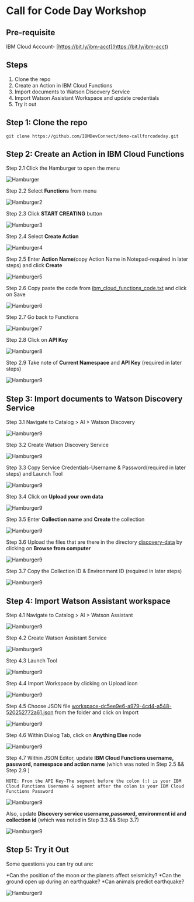 # Call for Code Day Workshop

## Pre-requisite

IBM Cloud Account- [https://bit.ly/ibm-acct](https://bit.ly/ibm-acct)

## Steps

1. Clone the repo
2. Create an Action in IBM Cloud Functions
3. Import documents to Watson Discovery Service
4. Import Watson Assistant Workspace and update credentials
5. Try it out

## Step 1: Clone the repo

`git clone https://github.com/IBMDevConnect/demo-callforcodeday.git`

## Step 2: Create an Action in IBM Cloud Functions

Step 2.1 Click the Hamburger to open the menu

  ![Hamburger](readme-images/1.png)
 
Step 2.2 Select **Functions** from menu

  ![Hamburger2](readme-images/2.png)

Step 2.3 Click **START CREATING** button

  ![Hamburger3](readme-images/3.png)
  
Step 2.4 Select **Create Action**

  ![Hamburger4](readme-images/4.png)

Step 2.5 Enter **Action Name**(copy Action Name in Notepad-required in later steps) and click **Create**

  ![Hamburger5](readme-images/5.png)

Step 2.6 Copy paste the code from [ibm_cloud_functions_code.txt](https://github.com/IBMDevConnect/demo-callforcodeday/blob/master/ibm_cloud_functions_code.txt) and click on Save

![Hamburger6](readme-images/6.png)

Step 2.7 Go back to Functions

  ![Hamburger7](readme-images/7.png)

Step 2.8 Click on **API Key**

  ![Hamburger8](readme-images/8.png)

Step 2.9 Take note of **Current Namespace** and **API Key** (required in later steps)

  ![Hamburger9](readme-images/9.png)

## Step 3: Import documents to Watson Discovery Service

Step 3.1 Navigate to Catalog > AI > Watson Discovery

![Hamburger9](readme-images/18.png)

Step 3.2 Create Watson Discovery Service

![Hamburger9](readme-images/19.png)

Step 3.3 Copy Service Credentials-Username & Password(required in later steps) and Launch Tool

![Hamburger9](readme-images/21.png)

Step 3.4 Click on **Upload your own data**

![Hamburger9](readme-images/22.png)

Step 3.5 Enter **Collection name** and **Create** the collection

![Hamburger9](readme-images/23.png)

Step 3.6 Upload the files that are there in the directory [discovery-data](https://github.com/IBMDevConnect/demo-callforcodeday/tree/master/discovery-data) by clicking on **Browse from computer**

![Hamburger9](readme-images/24.png)

Step 3.7 Copy the Collection ID & Environment ID (required in later steps)

![Hamburger9](readme-images/25.png)

## Step 4: Import Watson Assistant workspace

Step 4.1 Navigate to Catalog > AI > Watson Assistant

![Hamburger9](readme-images/10.png)

Step 4.2 Create Watson Assistant Service

![Hamburger9](readme-images/11.png)

Step 4.3 Launch Tool

![Hamburger9](readme-images/12.png)

Step 4.4 Import Workspace by clicking on Upload icon

![Hamburger9](readme-images/13.png)

Step 4.5 Choose JSON file [workspace-dc5ee9e6-a979-4cd4-a548-520252772a61.json](https://github.com/IBMDevConnect/demo-callforcodeday/blob/master/workspace-dc5ee9e6-a979-4cd4-a548-520252772a61.json) from the folder and click on Import

![Hamburger9](readme-images/14.png)

Step 4.6 Within Dialog Tab, click on **Anything Else** node

![Hamburger9](readme-images/15.png)

Step 4.7 Within JSON Editor, update **IBM Cloud Functions username, password, namespace and action name** (which was noted in Step 2.5 && Step 2.9 )

`NOTE: From the API Key-The segment before the colon (:) is your IBM Cloud Functions Username & segment after the colon is your IBM Cloud Functions Password` 

![Hamburger9](readme-images/16.png)

Also, update **Discovery service username,password, environment id and collection id** (which was noted in Step 3.3 && Step 3.7)

![Hamburger9](readme-images/17.png)

## Step 5: Try it Out

Some questions you can try out are:

*Can the position of the moon or the planets affect seismicity?
*Can the ground open up during an earthquake?
*Can animals predict earthquake?

![Hamburger9](readme-images/20.png)
